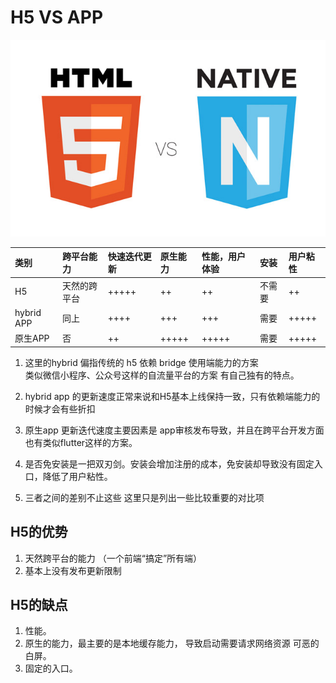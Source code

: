 # H5 VS APP

![](/screenshot/html5-vs-native.jpg)

| 类别 | 跨平台能力 | 快速迭代更新 | 原生能力 | 性能，用户体验 | 安装 | 用户粘性 |
| :--- | :--- | :--- | :--- | :--- | :--- | :--- |
| H5 | 天然的跨平台 | +++++ | ++ | ++ | 不需要 | ++ |
| hybrid APP | 同上 | ++++ | +++ | +++ | 需要 | +++++ |
| 原生APP | 否 | ++ | +++++ | +++++ | 需要 | +++++ |

1. 这里的hybrid 偏指传统的 h5 依赖 bridge 使用端能力的方案  
   类似微信小程序、公众号这样的自流量平台的方案 有自己独有的特点。

2. hybrid app 的更新速度正常来说和H5基本上线保持一致，只有依赖端能力的时候才会有些折扣

3. 原生app 更新迭代速度主要因素是 app审核发布导致，并且在跨平台开发方面也有类似flutter这样的方案。

4. 是否免安装是一把双刃剑。安装会增加注册的成本，免安装却导致没有固定入口，降低了用户粘性。

5. 三者之间的差别不止这些 这里只是列出一些比较重要的对比项

## H5的优势

1. 天然跨平台的能力 （一个前端“搞定”所有端）
2. 基本上没有发布更新限制

## H5的缺点

1. 性能。
2. 原生的能力，最主要的是本地缓存能力， 导致启动需要请求网络资源 可恶的白屏。
3. 固定的入口。



